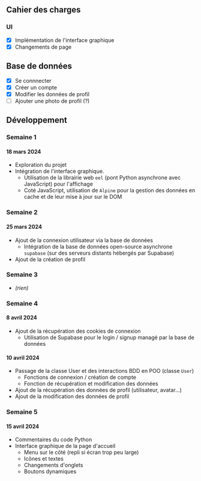## Cahier des charges

### UI
- [x] Implémentation de l'interface graphique
- [x] Changements de page

##  Base de données
- [x] Se connnecter
- [x] Créer un compte
- [x] Modifier les données de profil
- [ ] Ajouter une photo de profil (?)

## Développement

### Semaine 1
#### 18 mars 2024
- Exploration du projet
- Intégration de l'interface graphique.	
    - Utilisation de la librairie web `eel` (pont Python asynchrone avec JavaScript) pour l'affichage
    - Coté JavaScript, utilisation de `Alpine` pour la gestion des données en cache et de leur mise à jour sur le DOM

### Semaine 2
#### 25 mars 2024
- Ajout de la connexion utilisateur via la base de données
    - Intégration de la base de données open-source asynchrone `supabase` (sur des serveurs distants hébergés par Supabase)
- Ajout de la création de profil

### Semaine 3
- *(rien)*

### Semaine 4
#### 8 avril 2024
- Ajout de la récupération des cookies de connexion 
    - Utilisation de Supabase pour le login / signup managé par la base de données

#### 10 avril 2024
- Passage de la classe User et des interactions BDD en POO (classe `User`)
    - Fonctions de connexion / création de compte
    - Fonction de récupération et modification des données
- Ajout de la récupération des données de profil (utilisateur, avatar...)
- Ajout de la modification des données de profil


### Semaine 5
#### 15 avril 2024
- Commentaires du code Python
- Interface graphique de la page d'accueil
    - Menu sur le côté (repli si écran trop peu large)
    - Icônes et textes
    - Changements d'onglets
    - Boutons dynamiques